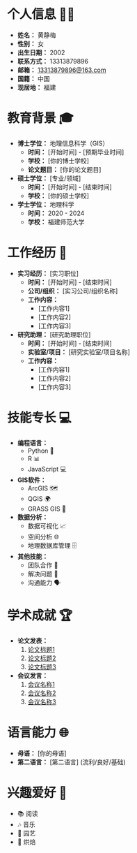 # 个人信息 💁‍♀️

- **姓名：** 黄静梅
- **性别：** 女
- **出生日期：** 2002
- **联系方式：** 13313879896
- **邮箱：** 13313879896@163.com
- **国籍：** 中国
- **现居地：** 福建

# 教育背景 🎓

- **博士学位：** 地理信息科学（GIS）
  - **时间：** [开始时间] - [预期毕业时间]
  - **学校：** [你的博士学校]
  - **论文题目：** [你的论文题目]
- **硕士学位：** [专业/领域]
  - **时间：** [开始时间] - [结束时间]
  - **学校：** [你的硕士学校]
- **学士学位：** 地理科学
  - **时间：** 2020 - 2024
  - **学校：** 福建师范大学

# 工作经历 💼

- **实习经历：** [实习职位]
  - **时间：** [开始时间] - [结束时间]
  - **公司/组织：** [实习公司/组织名称]
  - **工作内容：**
    - [工作内容1]
    - [工作内容2]
    - [工作内容3]
- **研究助理：** [研究助理职位]
  - **时间：** [开始时间] - [结束时间]
  - **实验室/项目：** [研究实验室/项目名称]
  - **工作内容：**
    - [工作内容1]
    - [工作内容2]
    - [工作内容3]

# 技能专长 💻

- **编程语言：** 
  - Python 🐍
  - R 📊
  - JavaScript 💻
- **GIS软件：** 
  - ArcGIS 🗺️
  - QGIS 🌍
  - GRASS GIS 🌾
- **数据分析：** 
  - 数据可视化 📈
  - 空间分析 🌐
  - 地理数据库管理 🗄️
- **其他技能：** 
  - 团队合作 🤝
  - 解决问题 🧩
  - 沟通能力 🗣️

# 学术成就 🏆

- **论文发表：** 
  1. [论文标题1](链接)
  2. [论文标题2](链接)
  3. [论文标题3](链接)
- **会议发言：** 
  1. [会议名称1](链接)
  2. [会议名称2](链接)
  3. [会议名称3](链接)

# 语言能力 🌐

- **母语：** [你的母语]
- **第二语言：** [第二语言] (流利/良好/基础)

# 兴趣爱好 🎨

- 📚 阅读
- 🎶 音乐
- 🌱 园艺
- 🍰 烘焙
